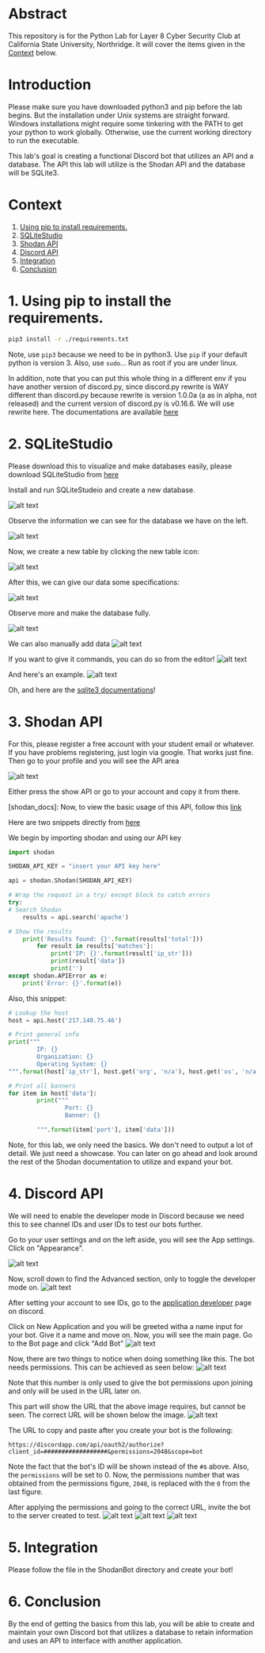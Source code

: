 # Abstract
This repository is for the Python Lab for Layer 8 Cyber Security Club at California State University, Northridge.
It will cover the items given in the [Context](https://github.com/loust/layer8-python#context) below.

# Introduction
Please make sure you have downloaded python3 and pip before the lab begins. But the installation under Unix systems are straight forward. Windows installations might require some tinkering with the PATH to get your python to work globally. Otherwise, use the current working directory to run the executable.

This lab's goal is creating a functional Discord bot that utilizes an API and a database.
The API this lab will utilize is the Shodan API and the database will be SQLite3.

# Context
1. [Using pip to install requirements.](https://github.com/loust/layer8-python#1-using-pip-to-install-the-requirements)
2. [SQLiteStudio](https://github.com/loust/layer8-python#2-sqlitestudio)
3. [Shodan API](https://github.com/loust/layer8-python#3-shodan-api)
4. [Discord API](https://github.com/loust/layer8-python#4-discord-api)
5. [Integration](https://github.com/loust/layer8-python#4-integration)
6. [Conclusion](https://github.com/loust/layer8-python#conclusion)

# 1. Using pip to install the requirements.
```bash
pip3 install -r ./requirements.txt
```

Note, use `pip3` because we need to be in python3. Use `pip` if your default python is version 3.
Also, use `sudo`... Run as root if you are under linux.

In addition, note that you can put this whole thing in a different env if you have another version of discord.py, since discord.py rewrite is WAY different than discord.py because rewrite is version 1.0.0a (a as in alpha, not released) and the current version of discord.py is v0.16.6. We will use rewrite here. The documentations are available [here](https://discordpy.readthedocs.io/en/rewrite/)

# 2. SQLiteStudio
Please download this to visualize and make databases easily, please download SQLiteStudio from [here](https://sqlitestudio.pl/index.rvt?act=download)

Install and run SQLiteStudeio and create a new database.

![alt text][sql0]

Observe the information we can see for the database we have on the left.

![alt text][sql1]

Now, we create a new table by clicking the new table icon:

![alt text][sql2]

After this, we can give our data some specifications:

![alt text][sql3]

Observe more and make the database fully.

![alt text][sql4]

We can also manually add data
![alt text][sql5]

If you want to give it commands, you can do so from the editor!
![alt text][sql6]

And here's an example.
![alt text][sql7]

Oh, and here are the [sqlite3 documentations](https://docs.python.org/2/library/sqlite3.html)!

[sql0]: https://raw.githubusercontent.com/loust/layer8-python/master/images/sqlite-newdb.png
[sql1]: https://raw.githubusercontent.com/loust/layer8-python/master/images/sqlite-newdb-show.png
[sql2]: https://raw.githubusercontent.com/loust/layer8-python/master/images/sqlite-newtable.png
[sql3]: https://raw.githubusercontent.com/loust/layer8-python/master/images/sqlite-id-stuff.png
[sql4]: https://raw.githubusercontent.com/loust/layer8-python/master/images/sqlite-dbmake01.png
[sql5]: https://raw.githubusercontent.com/loust/layer8-python/master/images/sqlite-dbmake02.png
[sql6]: https://raw.githubusercontent.com/loust/layer8-python/master/images/sqlite-dbmake03.png
[sql7]: https://raw.githubusercontent.com/loust/layer8-python/master/images/sqlite-dbmake04.png

# 3. Shodan API
For this, please register a free account with your student email or whatever. If you have problems registering, just login via google. That works just fine. Then go to your profile and you will see the API area

[shodan]: https://raw.githubusercontent.com/loust/layer8-python/master/images/shodanapi.png
![alt text][shodan]

Either press the show API or go to your account and copy it from there.

[shodan_docs]:
Now, to view the basic usage of this API, follow this [link](https://shodan.readthedocs.io/en/latest/)

Here are two snippets directly from [here](https://shodan.readthedocs.io/en/latest/tutorial.html#looking-up-a-host)

We begin by importing shodan and using our API key
```python
import shodan

SHODAN_API_KEY = "insert your API key here"

api = shodan.Shodan(SHODAN_API_KEY)
```

```python
# Wrap the request in a try/ except block to catch errors
try:
# Search Shodan
    results = api.search('apache')

# Show the results
    print('Results found: {}'.format(results['total']))
        for result in results['matches']:
            print('IP: {}'.format(result['ip_str']))
            print(result['data'])
            print('')
except shodan.APIError as e:
    print('Error: {}'.format(e))
```

Also, this snippet:

```python
# Lookup the host
host = api.host('217.140.75.46')

# Print general info
print("""
        IP: {}
        Organization: {}
        Operating System: {}
""".format(host['ip_str'], host.get('org', 'n/a'), host.get('os', 'n/a')))

# Print all banners
for item in host['data']:
        print("""
                Port: {}
                Banner: {}

        """.format(item['port'], item['data']))
```
Note, for this lab, we only need the basics. We don't need to output a lot of detail. We just need a showcase. You can later on go ahead and look around the rest of the Shodan documentation to utilize and expand your bot.

# 4. Discord API
[discord_developer01]: https://raw.githubusercontent.com/loust/layer8-python/master/images/discord-developer01.png
[discord_developer02]: https://raw.githubusercontent.com/loust/layer8-python/master/images/discord-developer02.png
We will need to enable the developer mode in Discord because we need this to see channel IDs and user IDs to test our bots further.

Go to your user settings and on the left aside, you will see the App settings. Click on "Appearance".

![alt text][discord_developer01]

Now, scroll down to find the Advanced section, only to toggle the developer mode on.
![alt text][discord_developer02]

After setting your account to see IDs, go to the [application developer](https://discordapp.com/developers/applications/) page on discord.

Click on New Application and you will be greeted witha a name input for your bot. Give it a name and move on. Now, you will see the main page. Go to the Bot page and click "Add Bot"
![alt text](https://raw.githubusercontent.com/loust/layer8-python/master/images/discordbot-01.png)

Now, there are two things to notice when doing something like this. The bot needs permissions. This can be achieved as seen below:
![alt text](https://raw.githubusercontent.com/loust/layer8-python/master/images/discordbot-03.png)

Note that this number is only used to give the bot permissions upon joining and only will be used in the URL later on.

This part will show the URL that the above image requires, but cannot be seen. The correct URL will be shown below the image.
![alt text](https://raw.githubusercontent.com/loust/layer8-python/master/images/discordbot-02.png)


The URL to copy and paste after you create your bot is the following:
```
https://discordapp.com/api/oauth2/authorize?client_id=##################&permissions=2048&scope=bot
```

Note the fact that the bot's ID will be shown instead of the `#`s above. Also, the `permissions` will be set to 0. Now, the permissions number that was obtained from the permissions figure, `2048`, is replaced with the `0` from the last figure.

After applying the permissions and going to the correct URL, invite the bot to the server created to test.
![alt text](https://raw.githubusercontent.com/loust/layer8-python/master/images/discordinvite-01.png)
![alt text](https://raw.githubusercontent.com/loust/layer8-python/master/images/discordinvite-02.png)
![alt text](https://raw.githubusercontent.com/loust/layer8-python/master/images/discordinvite-03.png)

# 5. Integration
Please follow the file in the ShodanBot directory and create your bot!

# 6. Conclusion
By the end of getting the basics from this lab, you will be able to create and maintain your own Discord bot that utilizes a database to retain information and uses an API to interface with another application.
